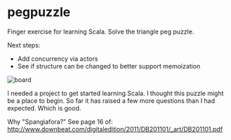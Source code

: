 pegpuzzle
=========

Finger exercise for learning Scala.  Solve the triangle peg puzzle.

Next steps:

* Add concurrency via actors
* See if structure can be changed to better support memoization

![board](https://raw.github.com/spangiafora/pegpuzzle/master/images/pegs.jpg)

I needed a project to get started learning Scala.  I thought this puzzle might
be a place to begin.  So far it has raised a few more questions than I had
expected.  Which is good.


Why "Spangiafora?" See page 16 of: http://www.downbeat.com/digitaledition/2011/DB201101/_art/DB201101.pdf
